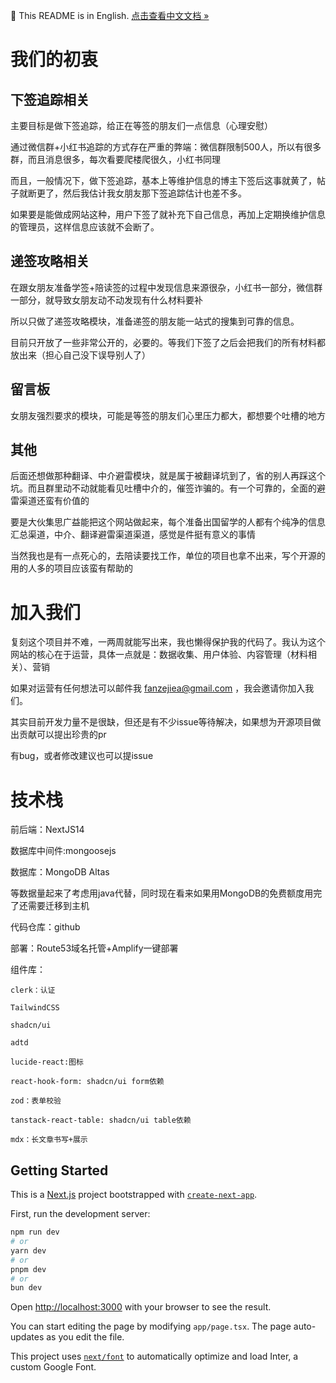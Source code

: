 📘 This README is in English. [点击查看中文文档 »](README.zh-CN.md)

# 我们的初衷

## 下签追踪相关
主要目标是做下签追踪，给正在等签的朋友们一点信息（心理安慰）

通过微信群+小红书追踪的方式存在严重的弊端：微信群限制500人，所以有很多群，而且消息很多，每次看要爬楼爬很久，小红书同理


而且，一般情况下，做下签追踪，基本上等维护信息的博主下签后这事就黄了，帖子就断更了，然后我估计我女朋友那下签追踪估计也差不多。

如果要是能做成网站这种，用户下签了就补充下自己信息，再加上定期换维护信息的管理员，这样信息应该就不会断了。

## 递签攻略相关

在跟女朋友准备学签+陪读签的过程中发现信息来源很杂，小红书一部分，微信群一部分，就导致女朋友动不动发现有什么材料要补

所以只做了递签攻略模块，准备递签的朋友能一站式的搜集到可靠的信息。

目前只开放了一些非常公开的，必要的。等我们下签了之后会把我们的所有材料都放出来（担心自己没下误导别人了）

## 留言板

女朋友强烈要求的模块，可能是等签的朋友们心里压力都大，都想要个吐槽的地方

## 其他

后面还想做那种翻译、中介避雷模块，就是属于被翻译坑到了，省的别人再踩这个坑。而且群里动不动就能看见吐槽中介的，催签诈骗的。有一个可靠的，全面的避雷渠道还蛮有价值的

要是大伙集思广益能把这个网站做起来，每个准备出国留学的人都有个纯净的信息汇总渠道，中介、翻译避雷渠道渠道，感觉是件挺有意义的事情

当然我也是有一点死心的，去陪读要找工作，单位的项目也拿不出来，写个开源的用的人多的项目应该蛮有帮助的

# 加入我们

复刻这个项目并不难，一两周就能写出来，我也懒得保护我的代码了。我认为这个网站的核心在于运营，具体一点就是：数据收集、用户体验、内容管理（材料相关）、营销

如果对运营有任何想法可以邮件我 fanzejiea@gmail.com ，我会邀请你加入我们。

其实目前开发力量不是很缺，但还是有不少issue等待解决，如果想为开源项目做出贡献可以提出珍贵的pr

有bug，或者修改建议也可以提issue


# 技术栈

前后端：NextJS14

数据库中间件:mongoosejs

数据库：MongoDB Altas

等数据量起来了考虑用java代替，同时现在看来如果用MongoDB的免费额度用完了还需要迁移到主机

代码仓库：github

部署：Route53域名托管+Amplify一键部署

组件库：

    clerk：认证

    TailwindCSS

    shadcn/ui

    adtd

    lucide-react:图标

    react-hook-form: shadcn/ui form依赖

    zod：表单校验

    tanstack-react-table: shadcn/ui table依赖

    mdx：长文章书写+展示


## Getting Started

This is a [Next.js](https://nextjs.org/) project bootstrapped with [`create-next-app`](https://github.com/vercel/next.js/tree/canary/packages/create-next-app).


First, run the development server:

```bash
npm run dev
# or
yarn dev
# or
pnpm dev
# or
bun dev
```


Open [http://localhost:3000](http://localhost:3000) with your browser to see the result.

You can start editing the page by modifying `app/page.tsx`. The page auto-updates as you edit the file.

This project uses [`next/font`](https://nextjs.org/docs/basic-features/font-optimization) to automatically optimize and load Inter, a custom Google Font.
